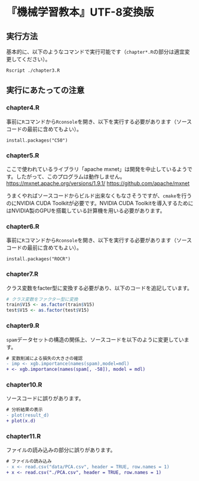 # 『機械学習教本』UTF-8変換版

## 実行方法

基本的に、以下のようなコマンドで実行可能です（`chapter*.R`の部分は適宜変更してください）。
```shell
Rscript ./chapter3.R
```

## 実行にあたっての注意

### chapter4.R

事前に`R`コマンドから`Rconsole`を開き、以下を実行する必要があります（ソースコードの最前に含めてもよい）。

```
install.packages("C50")
```

### chapter5.R

ここで使われているライブラリ「apache mxnet」は開発を中止しているようです。したがって、このプログラムは動作しません。
https://mxnet.apache.org/versions/1.9.1/
https://github.com/apache/mxnet

うまくやればソースコードからビルド出来なくもなさそうですが、`cmake`を行うのにNVIDIA CUDA Toolkitが必要です。NVIDIA CUDA Toolkitを導入するためにはNVIDIA製のGPUを搭載している計算機を用いる必要があります。

### chapter6.R

事前に`R`コマンドから`Rconsole`を開き、以下を実行する必要があります（ソースコードの最前に含めてもよい）。

```
install.packages("ROCR")
```

### chapter7.R

クラス変数をfacter型に変換する必要があり、以下のコードを追記しています。

```R
# クラス変数をファクター型に変換
train$V15 <- as.factor(train$V15)
test$V15 <- as.factor(test$V15)
```

### chapter9.R
`spam`データセットの構造の関係上、ソースコードを以下のように変更しています。

```diff
# 変数削減による損失の大きさの確認
- imp <- xgb.importance(names(spam),model=mdl)
+ <- xgb.importance(names(spam[, -58]), model = mdl)
```

### chapter10.R
ソースコードに誤りがあります。

```diff
# 分析結果の表示
- plot(result_d)
+ plot(x.d)
```

### chapter11.R
ファイルの読み込みの部分に誤りがあります。

```diff
# ファイルの読み込み
- x <- read.csv("data/PCA.csv", header = TRUE, row.names = 1)
+ x <- read.csv("./PCA.csv", header = TRUE, row.names = 1)
```